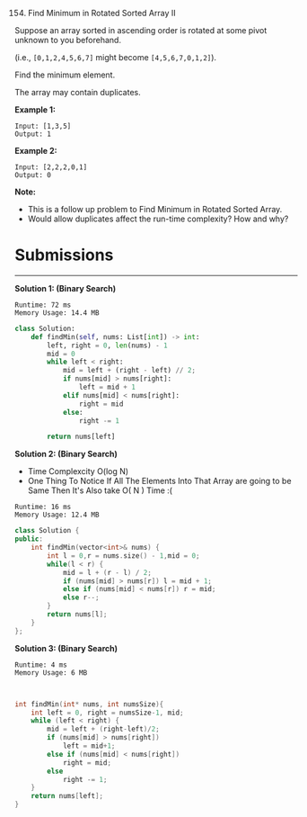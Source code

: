 154. Find Minimum in Rotated Sorted Array II

Suppose an array sorted in ascending order is rotated at some pivot unknown to you beforehand.

(i.e.,  `[0,1,2,4,5,6,7]` might become  `[4,5,6,7,0,1,2]`).

Find the minimum element.

The array may contain duplicates.

**Example 1:**
```
Input: [1,3,5]
Output: 1
```

**Example 2:**
```
Input: [2,2,2,0,1]
Output: 0
```

**Note:**

* This is a follow up problem to Find Minimum in Rotated Sorted Array.
* Would allow duplicates affect the run-time complexity? How and why?

# Submissions
---
**Solution 1: (Binary Search)**
```
Runtime: 72 ms
Memory Usage: 14.4 MB
```
```python
class Solution:
    def findMin(self, nums: List[int]) -> int:
        left, right = 0, len(nums) - 1
        mid = 0
        while left < right:
            mid = left + (right - left) // 2;           
            if nums[mid] > nums[right]:
                left = mid + 1
            elif nums[mid] < nums[right]:
                right = mid
            else:
                right -= 1

        return nums[left]
```

**Solution 2: (Binary Search)**

* Time Complexcity O(log N)
* One Thing To Notice If All The Elements Into That Array are going to be Same Then It's Also take O( N ) Time :(

```
Runtime: 16 ms
Memory Usage: 12.4 MB
```
```c++
class Solution {
public:
    int findMin(vector<int>& nums) {
        int l = 0,r = nums.size() - 1,mid = 0;
        while(l < r) {
            mid = l + (r - l) / 2;           
            if (nums[mid] > nums[r]) l = mid + 1;
            else if (nums[mid] < nums[r]) r = mid;
            else r--;
        }
        return nums[l];
    }
};
```

**Solution 3: (Binary Search)**
```
Runtime: 4 ms
Memory Usage: 6 MB
```
```c


int findMin(int* nums, int numsSize){
    int left = 0, right = numsSize-1, mid;
    while (left < right) {
        mid = left + (right-left)/2;
        if (nums[mid] > nums[right])
            left = mid+1;
        else if (nums[mid] < nums[right])
            right = mid;
        else
            right -= 1;
    }
    return nums[left];
}
```
